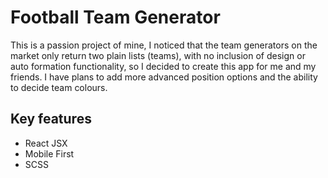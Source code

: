 # Football Team Generator

This is a passion project of mine, I noticed that the team generators on the market only return two plain lists (teams), with no inclusion of design or auto formation functionality, so I decided to create this app for me and my friends.
I have plans to add more advanced position options and the ability to decide team colours.

## Key features

- React JSX
- Mobile First
- SCSS